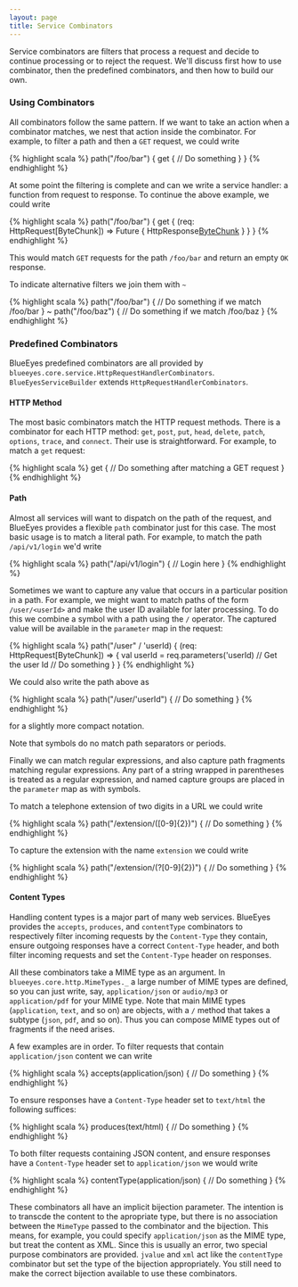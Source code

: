 ```yaml
---
layout: page
title: Service Combinators
---
```


Service combinators are filters that process a request and decide to continue processing or to reject the request. We'll discuss first how to use combinator, then the predefined combinators, and then how to build our own.

### Using Combinators

All combinators follow the same pattern. If we want to take an action when a combinator matches, we nest that action inside the combinator. For example, to filter a path and then a `GET` request, we could write

{% highlight scala %}
path("/foo/bar") {
  get {
    // Do something
  }
}
{% endhighlight %}

At some point the filtering is complete and can we write a service handler: a function from request to response. To continue the above example, we could write

{% highlight scala %}
path("/foo/bar") {
  get {
    (req: HttpRequest[ByteChunk]) => Future { HttpResponse[ByteChunk]() }
  }
}
{% endhighlight %}

This would match `GET` requests for the path `/foo/bar` and return an empty `OK` response.

To indicate alternative filters we join them with `~`

{% highlight scala %}
path("/foo/bar") {
  // Do something if we match /foo/bar
} ~
path("/foo/baz") {
  // Do something if we match /foo/baz
}
{% endhighlight %}

### Predefined Combinators

BlueEyes predefined combinators are all provided by `blueeyes.core.service.HttpRequestHandlerCombinators`. `BlueEyesServiceBuilder` extends `HttpRequestHandlerCombinators`.

#### HTTP Method

The most basic combinators match the HTTP request methods. There is a combinator for each HTTP method: `get`, `post`, `put`, `head`, `delete`, `patch`, `options`, `trace`, and `connect`. Their use is straightforward. For example, to match a `get` request:

{% highlight scala %}
get {
  // Do something after matching a GET request
}
{% endhighlight %}

#### Path

Almost all services will want to dispatch on the path of the request, and BlueEyes provides a flexible `path` combinator just for this case. The most basic usage is to match a literal path. For example, to match the path `/api/v1/login` we'd write

{% highlight scala %}
path("/api/v1/login") {
  // Login here
}
{% endhighlight %}

Sometimes we want to capture any value that occurs in a particular position in a path. For example, we might want to match paths of the form `/user/<userId>` and make the user ID available for later processing. To do this we combine a symbol with a path using the `/` operator. The captured value will be available in the `parameter` map in the request:

{% highlight scala %}
path("/user" / 'userId) {
  (req: HttpRequest[ByteChunk]) => {
    val userId = req.parameters('userId) // Get the user Id
    // Do something
  }
}
{% endhighlight %}

We could also write the path above as

{% highlight scala %}
path("/user/'userId") {
  // Do something
}
{% endhighlight %}

for a slightly more compact notation.

Note that symbols do no match path separators or periods.

Finally we can match regular expressions, and also capture path fragments matching regular expressions. Any part of a string wrapped in parentheses is treated as a regular expression, and named capture groups are placed in the `parameter` map as with symbols.

To match a telephone extension of two digits in a URL we could write

{% highlight scala %}
path("/extension/([0-9]{2})") {
  // Do something
}
{% endhighlight %}

To capture the extension with the name `extension` we could write

{% highlight scala %}
path("/extension/(?<extension>[0-9]{2})") {
  // Do something
}
{% endhighlight %}


#### Content Types

Handling content types is a major part of many web services. BlueEyes provides the `accepts`, `produces`, and `contentType` combinators to respectively filter incoming requests by the `Content-Type` they contain, ensure outgoing responses have a correct `Content-Type` header, and both filter incoming requests and set the `Content-Type` header on responses.

All these combinators take a MIME type as an argument. In `blueeyes.core.http.MimeTypes._` a large number of MIME types are defined, so you can just write, say, `application/json` or `audio/mp3` or `application/pdf` for your MIME type. Note that main MIME types (`application`, `text`, and so on) are objects, with a `/` method that takes a subtype (`json`, `pdf`, and so on). Thus you can compose MIME types out of fragments if the need arises.

A few examples are in order. To filter requests that contain `application/json` content we can write

{% highlight scala %}
accepts(application/json) {
  // Do something
}
{% endhighlight %}

To ensure responses have a `Content-Type` header set to `text/html` the following suffices:

{% highlight scala %}
produces(text/html) {
  // Do something
}
{% endhighlight %}

To both filter requests containing JSON content, and ensure responses have a `Content-Type` header set to `application/json` we would write

{% highlight scala %}
contentType(application/json) {
  // Do something
}
{% endhighlight %}

These combinators all have an implicit bijection parameter. The intention is to transcde the content to the apropriate type, but there is no association between the `MimeType` passed to the combinator and the bijection. This means, for example, you could specify `application/json` as the MIME type, but treat the content as XML. Since this is usually an error, two special purpose combinators are provided. `jvalue` and `xml` act like the `contentType` combinator but set the type of the bijection appropriately. You still need to make the correct bijection available to use these combinators.
